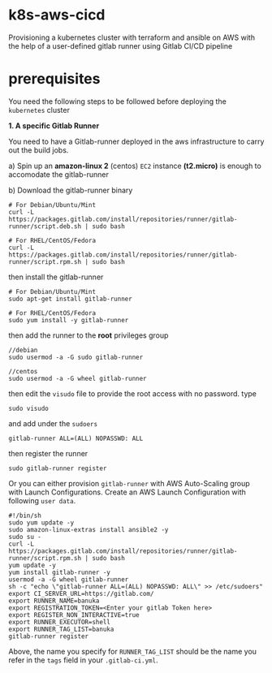 # k8s-aws-cicd

Provisioning a kubernetes cluster with terraform and ansible on AWS with the help of a user-defined gitlab runner using Gitlab CI/CD pipeline

# prerequisites

You need the following steps to be followed before deploying the `kubernetes` cluster

__1. A specific Gitlab Runner__

You need to have a Gitlab-runner deployed in the aws infrastructure to carry out the build jobs. 

a) Spin up an __amazon-linux 2__ (centos) `EC2` instance __(t2.micro)__ is enough to accomodate the gitlab-runner

b) Download the gitlab-runner binary

```
# For Debian/Ubuntu/Mint
curl -L https://packages.gitlab.com/install/repositories/runner/gitlab-runner/script.deb.sh | sudo bash

# For RHEL/CentOS/Fedora
curl -L https://packages.gitlab.com/install/repositories/runner/gitlab-runner/script.rpm.sh | sudo bash
```

then install the gitlab-runner

```
# For Debian/Ubuntu/Mint
sudo apt-get install gitlab-runner

# For RHEL/CentOS/Fedora
sudo yum install -y gitlab-runner
```

then add the runner to the __root__ privileges group 

```
//debian
sudo usermod -a -G sudo gitlab-runner

//centos
sudo usermod -a -G wheel gitlab-runner
```

then edit the `visudo` file to provide the root access with no password. type

```
sudo visudo
```

and add under the `sudoers`

```
gitlab-runner ALL=(ALL) NOPASSWD: ALL
```

then register the runner

```
sudo gitlab-runner register
```

Or you can either provision `gitlab-runner` with AWS Auto-Scaling group with Launch Configurations. Create an AWS Launch Configuration with following `user data`.

```
#!/bin/sh
sudo yum update -y
sudo amazon-linux-extras install ansible2 -y
sudo su -
curl -L https://packages.gitlab.com/install/repositories/runner/gitlab-runner/script.rpm.sh | sudo bash
yum update -y
yum install gitlab-runner -y
usermod -a -G wheel gitlab-runner
sh -c "echo \"gitlab-runner ALL=(ALL) NOPASSWD: ALL\" >> /etc/sudoers"
export CI_SERVER_URL=https://gitlab.com/
export RUNNER_NAME=banuka
export REGISTRATION_TOKEN=<Enter your gitlab Token here>
export REGISTER_NON_INTERACTIVE=true
export RUNNER_EXECUTOR=shell
export RUNNER_TAG_LIST=banuka
gitlab-runner register
```
Above, the name you specify for `RUNNER_TAG_LIST` should be the name you refer in the `tags` field in your `.gitlab-ci.yml`.







